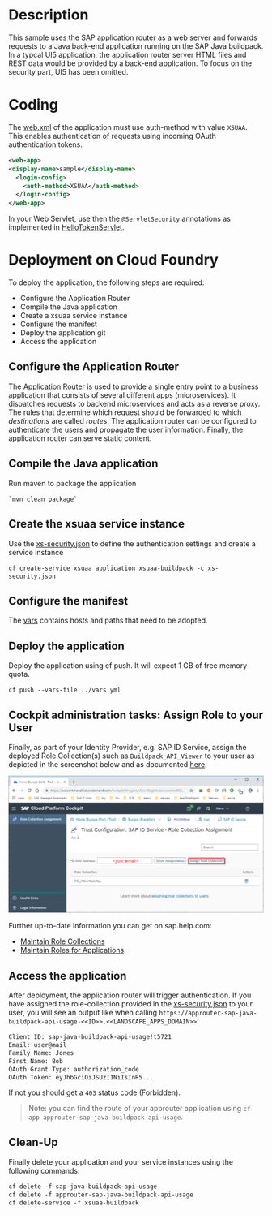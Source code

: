 # Description
This sample uses the SAP application router as a web server and forwards requests to a Java back-end application running on the SAP Java buildpack.
In a typcal UI5 application, the application router server HTML files and REST data would be provided by a back-end application. To focus on the security part, UI5 has been omitted.

# Coding
The [web.xml](src/main/webapp/WEB-INF/web.xml) of the application must use auth-method with value `XSUAA`. This enables authentication of requests using incoming OAuth authentication tokens.

```xml
<web-app>
<display-name>sample</display-name>
  <login-config> 
    <auth-method>XSUAA</auth-method>
  </login-config> 
</web-app> 
```

In your Web Servlet, use then the `@ServletSecurity` annotations as implemented in [HelloTokenServlet](/samples/sap-java-buildpack-api-usage/src/main/java/sample/sapbuildpack/xsuaa/HelloTokenServlet.java).

# Deployment on Cloud Foundry
To deploy the application, the following steps are required:
- Configure the Application Router
- Compile the Java application
- Create a xsuaa service instance
- Configure the manifest
- Deploy the application
git
- Access the application

## Configure the Application Router
The [Application Router](./approuter/package.json) is used to provide a single entry point to a business application that consists of several different apps (microservices). It dispatches requests to backend microservices and acts as a reverse proxy. The rules that determine which request should be forwarded to which _destinations_ are called _routes_. The application router can be configured to authenticate the users and propagate the user information. Finally, the application router can serve static content.

## Compile the Java application
Run maven to package the application
```shell
`mvn clean package`
```

## Create the xsuaa service instance
Use the [xs-security.json](./xs-security.json) to define the authentication settings and create a service instance
```shell
cf create-service xsuaa application xsuaa-buildpack -c xs-security.json
```

## Configure the manifest
The [vars](../vars.yml) contains hosts and paths that need to be adopted.

## Deploy the application
Deploy the application using cf push. It will expect 1 GB of free memory quota.

```shell
cf push --vars-file ../vars.yml
```

## Cockpit administration tasks: Assign Role to your User
Finally, as part of your Identity Provider, e.g. SAP ID Service, assign the deployed Role Collection(s) such as `Buildpack_API_Viewer` to your user as depicted in the screenshot below and as documented [here](https://help.sap.com/viewer/65de2977205c403bbc107264b8eccf4b/Cloud/en-US/9e1bf57130ef466e8017eab298b40e5e.html).

![](../images/SAP_CP_Cockpit_AssignRoleCollectionToUser.png)

Further up-to-date information you can get on sap.help.com:
- [Maintain Role Collections](https://help.sap.com/viewer/65de2977205c403bbc107264b8eccf4b/Cloud/en-US/d5f1612d8230448bb6c02a7d9c8ac0d1.html)
- [Maintain Roles for Applications](https://help.sap.com/viewer/65de2977205c403bbc107264b8eccf4b/Cloud/en-US/7596a0bdab4649ac8a6f6721dc72db19.html).

## Access the application
After deployment, the application router will trigger authentication. If you have assigned the role-collection provided in the [xs-security.json](./xs-security.json) to your user, you will see an output like when calling `https://approuter-sap-java-buildpack-api-usage-<<ID>>.<<LANDSCAPE_APPS_DOMAIN>>`:

```
Client ID: sap-java-buildpack-api-usage!t5721
Email: user@mail
Family Name: Jones
First Name: Bob
OAuth Grant Type: authorization_code
OAuth Token: eyJhbGciOiJSUzI1NiIsInR5...
```
If not you should get a `403` status code (Forbidden).

> Note: you can find the route of your approuter application using `cf app approuter-sap-java-buildpack-api-usage`.

## Clean-Up

Finally delete your application and your service instances using the following commands:
```
cf delete -f sap-java-buildpack-api-usage
cf delete -f approuter-sap-java-buildpack-api-usage
cf delete-service -f xsuaa-buildpack
```
